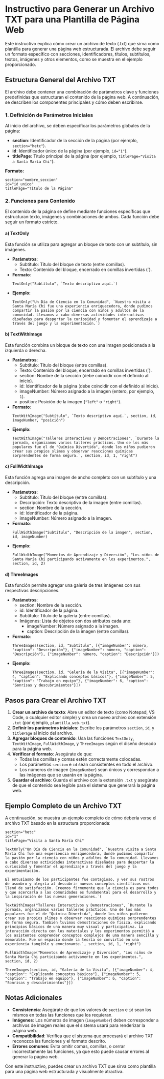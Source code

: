 # Instructivo para Generar un Archivo TXT para una Plantilla de Página Web

Este instructivo explica cómo crear un archivo de texto (.txt) que sirva como plantilla para generar una página web estructurada. El archivo debe seguir un formato específico con secciones, identificadores, títulos, subtítulos, textos, imágenes y otros elementos, como se muestra en el ejemplo proporcionado.

## Estructura General del Archivo TXT

El archivo debe contener una combinación de parámetros clave y funciones predefinidas que estructuran el contenido de la página web. A continuación, se describen los componentes principales y cómo deben escribirse.

### 1. Definición de Parámetros Iniciales
Al inicio del archivo, se deben especificar los parámetros globales de la página:

- **section**: Identificador de la sección de la página (por ejemplo, `section="hetc"`).
- **id**: Identificador único de la página (por ejemplo, `id="1"`).
- **titlePage**: Título principal de la página (por ejemplo, `titlePage="Visita a Santa María Chi"`).

**Formato:**
```
section="nombre_seccion"
id="id_unico"
titlePage="Título de la Página"
```

### 2. Funciones para Contenido

El contenido de la página se define mediante funciones específicas que estructuran texto, imágenes y combinaciones de ambos. Cada función debe seguir un formato estricto.

#### a) TextOnly
Esta función se utiliza para agregar un bloque de texto con un subtítulo, sin imágenes.

- **Parámetros**:
  - Subtítulo: Título del bloque de texto (entre comillas).
  - Texto: Contenido del bloque, encerrado en comillas invertidas (\`).
- **Formato**:
  ```
  TextOnly("Subtítulo", `Texto descriptivo aquí.`)
  ```
- **Ejemplo**:
  ```
  TextOnly("Un Día de Ciencia en la Comunidad", `Nuestra visita a Santa María Chi fue una experiencia enriquecedora, donde pudimos compartir la pasión por la ciencia con niños y adultos de la comunidad. Llevamos a cabo diversas actividades interactivas diseñadas para despertar la curiosidad y fomentar el aprendizaje a través del juego y la experimentación.`)
  ```

#### b) TextWithImage
Esta función combina un bloque de texto con una imagen posicionada a la izquierda o derecha.

- **Parámetros**:
  - Subtítulo: Título del bloque (entre comillas).
  - Texto: Contenido del bloque, encerrado en comillas invertidas (\`).
  - section: Nombre de la sección (debe coincidir con el definido al inicio).
  - id: Identificador de la página (debe coincidir con el definido al inicio).
  - imageNumber: Número asignado a la imagen (entero, por ejemplo, `1`).
  - position: Posición de la imagen (`"left"` o `"right"`).
- **Formato**:
  ```
  TextWithImage("Subtítulo", `Texto descriptivo aquí.`, section, id, imageNumber, "posición")
  ```
- **Ejemplo**:
  ```
  TextWithImage("Talleres Interactivos y Demostraciones", `Durante la jornada, organizamos varios talleres prácticos. Uno de los más populares fue el de "Química Divertida", donde los niños pudieron crear sus propios slimes y observar reacciones químicas sorprendentes de forma segura.`, section, id, 1, "right")
  ```

#### c) FullWidthImage
Esta función agrega una imagen de ancho completo con un subtítulo y una descripción.

- **Parámetros**:
  - Subtítulo: Título del bloque (entre comillas).
  - Descripción: Texto descriptivo de la imagen (entre comillas).
  - section: Nombre de la sección.
  - id: Identificador de la página.
  - imageNumber: Número asignado a la imagen.
- **Formato**:
  ```
  FullWidthImage("Subtítulo", "Descripción de la imagen", section, id, imageNumber)
  ```
- **Ejemplo**:
  ```
  FullWidthImage("Momentos de Aprendizaje y Diversión", "Los niños de Santa María Chi participando activamente en los experimentos.", section, id, 2)
  ```

#### d) ThreeImages
Esta función permite agregar una galería de tres imágenes con sus respectivas descripciones.

- **Parámetros**:
  - section: Nombre de la sección.
  - id: Identificador de la página.
  - Subtítulo: Título de la galería (entre comillas).
  - Imágenes: Lista de objetos con dos atributos cada uno:
    - imageNumber: Número asignado a la imagen.
    - caption: Descripción de la imagen (entre comillas).
- **Formato**:
  ```
  ThreeImages(section, id, "Subtítulo", [{"imageNumber": número, "caption": "Descripción"}, {"imageNumber": número, "caption": "Descripción"}, {"imageNumber": número, "caption": "Descripción"}])
  ```
- **Ejemplo**:
  ```
  ThreeImages(section, id, "Galería de la Visita", [{"imageNumber": 4, "caption": "Explicando conceptos básicos"}, {"imageNumber": 5, "caption": "Trabajo en equipo"}, {"imageNumber": 6, "caption": "Sonrisas y descubrimientos"}])
  ```

## Pasos para Crear el Archivo TXT

1. **Crear un archivo de texto**: Abre un editor de texto (como Notepad, VS Code, o cualquier editor simple) y crea un nuevo archivo con extensión `.txt` (por ejemplo, `plantilla_web.txt`).
2. **Definir los parámetros iniciales**: Escribe los parámetros `section`, `id`, y `titlePage` al inicio del archivo.
3. **Agregar bloques de contenido**: Usa las funciones `TextOnly`, `TextWithImage`, `FullWidthImage`, y `ThreeImages` según el diseño deseado para la página web.
4. **Verificar el formato**: Asegúrate de que:
   - Todas las comillas y comas estén correctamente colocadas.
   - Los parámetros `section` e `id` sean consistentes en todo el archivo.
   - Los números de imagen (`imageNumber`) sean únicos y correspondan a las imágenes que se usarán en la página.
5. **Guardar el archivo**: Guarda el archivo con la extensión `.txt` y asegúrate de que el contenido sea legible para el sistema que generará la página web.

## Ejemplo Completo de un Archivo TXT

A continuación, se muestra un ejemplo completo de cómo debería verse el archivo TXT basado en la estructura proporcionada:

```
section="hetc"
id="1"
titlePage="Visita a Santa María Chi"

TextOnly("Un Día de Ciencia en la Comunidad", `Nuestra visita a Santa María Chi fue una experiencia enriquecedora, donde pudimos compartir la pasión por la ciencia con niños y adultos de la comunidad. Llevamos a cabo diversas actividades interactivas diseñadas para despertar la curiosidad y fomentar el aprendizaje a través del juego y la experimentación.

El entusiasmo de los participantes fue contagioso, y ver sus rostros de asombro y alegría al descubrir nuevos conceptos científicos nos llenó de satisfacción. Creemos firmemente que la ciencia es para todos y que acercarla a las comunidades es fundamental para el desarrollo y la inspiración de las nuevas generaciones.`)

TextWithImage("Talleres Interactivos y Demostraciones", `Durante la jornada, organizamos varios talleres prácticos. Uno de los más populares fue el de "Química Divertida", donde los niños pudieron crear sus propios slimes y observar reacciones químicas sorprendentes de forma segura. También tuvimos demostraciones de física, explicando principios básicos de una manera muy visual y participativa. La interacción directa con los materiales y los experimentos permitió a los asistentes comprender conceptos complejos de una manera sencilla y memorable. Fue un espacio donde la teoría se convirtió en una experiencia tangible y emocionante.`, section, id, 1, "right")

FullWidthImage("Momentos de Aprendizaje y Diversión", "Los niños de Santa María Chi participando activamente en los experimentos.", section, id, 2)

ThreeImages(section, id, "Galería de la Visita", [{"imageNumber": 4, "caption": "Explicando conceptos básicos"}, {"imageNumber": 5, "caption": "Trabajo en equipo"}, {"imageNumber": 6, "caption": "Sonrisas y descubrimientos"}])
```

## Notas Adicionales
- **Consistencia**: Asegúrate de que los valores de `section` e `id` sean los mismos en todas las funciones que los requieran.
- **Imágenes**: Los números de imagen (`imageNumber`) deben corresponder a archivos de imagen reales que el sistema usará para renderizar la página web.
- **Compatibilidad**: Verifica que el sistema que procesará el archivo TXT reconozca las funciones y el formato descrito.
- **Errores comunes**: Evita omitir comas, comillas, o cerrar incorrectamente las funciones, ya que esto puede causar errores al generar la página web.

Con este instructivo, puedes crear un archivo TXT que sirva como plantilla para una página web estructurada y visualmente atractiva.
